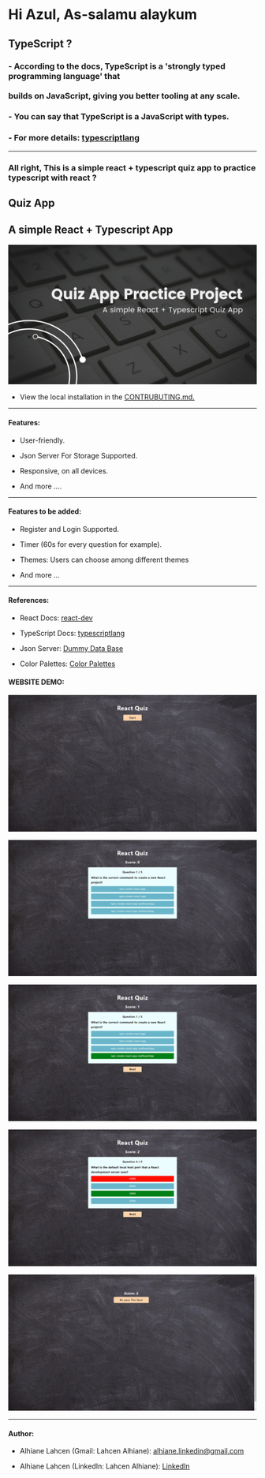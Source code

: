# Hi Azul, As-salamu alaykum

## TypeScript ?

### - According to the docs, TypeScript is a 'strongly typed programming language' that <br><br> builds on JavaScript, giving you better tooling at any scale.

### - You can say that TypeScript is a JavaScript with types.

### - For more details: [typescriptlang](https://www.typescriptlang.org/docs/)

***

### All right, This is a simple react + typescript quiz app to practice typescript with react ?


## Quiz App

## A simple React + Typescript App

![alt text](https://github.com/AlhianeDev/react-typescript-quiz-app/blob/main/images/banner.png)

- View the local installation in the [CONTRUBUTING.md.]()

***

#### Features:

- User-friendly.

- Json Server For Storage Supported.

- Responsive, on all devices.

- And more ....

***

#### Features to be added:

- Register and Login Supported.

- Timer (60s for every question for example).

- Themes: Users can choose among different themes

- And more ...

***

#### References:

- React Docs: [react-dev](https://react.dev/)

- TypeScript Docs: [typescriptlang](https://www.typescriptlang.org/docs/)

- Json Server: [Dummy Data Base](https://www.npmjs.com/package/json-server)

* Color Palettes: [Color Palettes](https://colorhunt.co/)

#### WEBSITE DEMO:

![alt text](https://github.com/AlhianeDev/react-typescript-quiz-app/blob/main/images/images-1.png)

![alt text](https://github.com/AlhianeDev/react-typescript-quiz-app/blob/main/images/images-2.png)

![alt text](https://github.com/AlhianeDev/react-typescript-quiz-app/blob/main/images/images-3.png)

![alt text](https://github.com/AlhianeDev/react-typescript-quiz-app/blob/main/images/images-4.png)

![alt text](https://github.com/AlhianeDev/react-typescript-quiz-app/blob/main/images/images-5.png)

***

#### Author:

*   Alhiane Lahcen (Gmail: Lahcen Alhiane): [alhiane.linkedin@gmail.com](mailto:alhiane.linkedin@gmail.com)

*   Alhiane Lahcen (LinkedIn: Lahcen Alhiane): [LinkedIn](https://www.linkedin.com/in/lahcen-alhiane-99564b2a6/)
